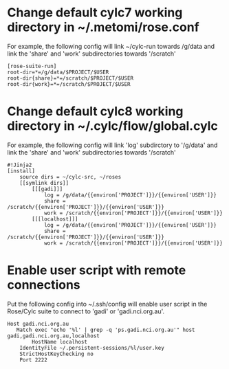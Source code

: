# Change default cylc7 working directory in  ~/.metomi/rose.conf

For example, the following config will link ~/cylc-run towards /g/data and link the 'share' and 'work' subdirectories towards '/scratch'

```
[rose-suite-run]
root-dir=*=/g/data/$PROJECT/$USER
root-dir{share}=*=/scratch/$PROJECT/$USER
root-dir{work}=*=/scratch/$PROJECT/$USER
```
# Change default cylc8 working directory in ~/.cylc/flow/global.cylc

For example, the following config will link 'log' subdirctory to '/g/data' and link the 'share' and 'work' subdirectories towards '/scratch'

```
#!Jinja2
[install]
    source dirs = ~/cylc-src, ~/roses
    [[symlink dirs]]
        [[[gadi]]]
            log = /g/data/{{environ['PROJECT']}}/{{environ['USER']}}
            share = /scratch/{{environ['PROJECT']}}/{{environ['USER']}}
            work = /scratch/{{environ['PROJECT']}}/{{environ['USER']}}
        [[[localhost]]]
            log = /g/data/{{environ['PROJECT']}}/{{environ['USER']}}
            share = /scratch/{{environ['PROJECT']}}/{{environ['USER']}}
            work = /scratch/{{environ['PROJECT']}}/{{environ['USER']}}
```

# Enable user script with remote connections

Put the following config into ~/.ssh/config will enable user script in the Rose/Cylc suite to connect to 'gadi' or 'gadi.nci.org.au'.
```
Host gadi.nci.org.au
   Match exec "echo '%l' | grep -q 'ps.gadi.nci.org.au'" host gadi,gadi.nci.org.au,localhost
        HostName localhost
	IdentityFile ~/.persistent-sessions/%l/user.key
	StrictHostKeyChecking no
	Port 2222
```
